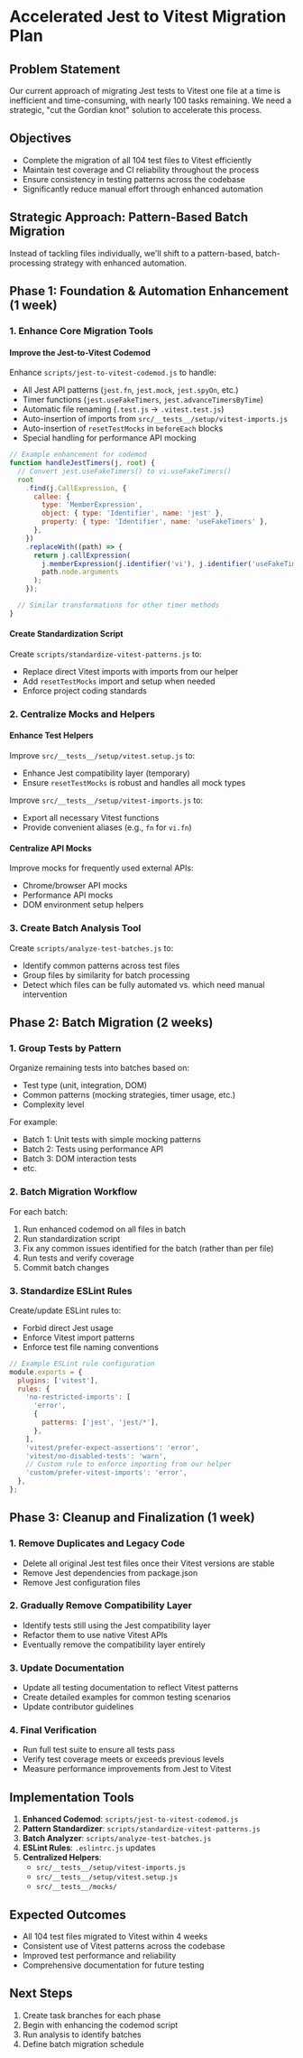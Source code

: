 # Accelerated Jest to Vitest Migration Plan

## Problem Statement

Our current approach of migrating Jest tests to Vitest one file at a time is inefficient and time-consuming, with nearly 100 tasks remaining. We need a strategic, "cut the Gordian knot" solution to accelerate this process.

## Objectives

- Complete the migration of all 104 test files to Vitest efficiently
- Maintain test coverage and CI reliability throughout the process
- Ensure consistency in testing patterns across the codebase
- Significantly reduce manual effort through enhanced automation

## Strategic Approach: Pattern-Based Batch Migration

Instead of tackling files individually, we'll shift to a pattern-based, batch-processing strategy with enhanced automation.

## Phase 1: Foundation & Automation Enhancement (1 week)

### 1. Enhance Core Migration Tools

#### Improve the Jest-to-Vitest Codemod

Enhance `scripts/jest-to-vitest-codemod.js` to handle:

- All Jest API patterns (`jest.fn`, `jest.mock`, `jest.spyOn`, etc.)
- Timer functions (`jest.useFakeTimers`, `jest.advanceTimersByTime`)
- Automatic file renaming (`.test.js` → `.vitest.test.js`)
- Auto-insertion of imports from `src/__tests__/setup/vitest-imports.js`
- Auto-insertion of `resetTestMocks` in `beforeEach` blocks
- Special handling for performance API mocking

```javascript
// Example enhancement for codemod
function handleJestTimers(j, root) {
  // Convert jest.useFakeTimers() to vi.useFakeTimers()
  root
    .find(j.CallExpression, {
      callee: {
        type: 'MemberExpression',
        object: { type: 'Identifier', name: 'jest' },
        property: { type: 'Identifier', name: 'useFakeTimers' },
      },
    })
    .replaceWith((path) => {
      return j.callExpression(
        j.memberExpression(j.identifier('vi'), j.identifier('useFakeTimers')),
        path.node.arguments
      );
    });

  // Similar transformations for other timer methods
}
```

#### Create Standardization Script

Create `scripts/standardize-vitest-patterns.js` to:

- Replace direct Vitest imports with imports from our helper
- Add `resetTestMocks` import and setup when needed
- Enforce project coding standards

### 2. Centralize Mocks and Helpers

#### Enhance Test Helpers

Improve `src/__tests__/setup/vitest.setup.js` to:

- Enhance Jest compatibility layer (temporary)
- Ensure `resetTestMocks` is robust and handles all mock types

Improve `src/__tests__/setup/vitest-imports.js` to:

- Export all necessary Vitest functions
- Provide convenient aliases (e.g., `fn` for `vi.fn`)

#### Centralize API Mocks

Improve mocks for frequently used external APIs:

- Chrome/browser API mocks
- Performance API mocks
- DOM environment setup helpers

### 3. Create Batch Analysis Tool

Create `scripts/analyze-test-batches.js` to:

- Identify common patterns across test files
- Group files by similarity for batch processing
- Detect which files can be fully automated vs. which need manual intervention

## Phase 2: Batch Migration (2 weeks)

### 1. Group Tests by Pattern

Organize remaining tests into batches based on:

- Test type (unit, integration, DOM)
- Common patterns (mocking strategies, timer usage, etc.)
- Complexity level

For example:

- Batch 1: Unit tests with simple mocking patterns
- Batch 2: Tests using performance API
- Batch 3: DOM interaction tests
- etc.

### 2. Batch Migration Workflow

For each batch:

1. Run enhanced codemod on all files in batch
2. Run standardization script
3. Fix any common issues identified for the batch (rather than per file)
4. Run tests and verify coverage
5. Commit batch changes

### 3. Standardize ESLint Rules

Create/update ESLint rules to:

- Forbid direct Jest usage
- Enforce Vitest import patterns
- Enforce test file naming conventions

```javascript
// Example ESLint rule configuration
module.exports = {
  plugins: ['vitest'],
  rules: {
    'no-restricted-imports': [
      'error',
      {
        patterns: ['jest', 'jest/*'],
      },
    ],
    'vitest/prefer-expect-assertions': 'error',
    'vitest/no-disabled-tests': 'warn',
    // Custom rule to enforce importing from our helper
    'custom/prefer-vitest-imports': 'error',
  },
};
```

## Phase 3: Cleanup and Finalization (1 week)

### 1. Remove Duplicates and Legacy Code

- Delete all original Jest test files once their Vitest versions are stable
- Remove Jest dependencies from package.json
- Remove Jest configuration files

### 2. Gradually Remove Compatibility Layer

- Identify tests still using the Jest compatibility layer
- Refactor them to use native Vitest APIs
- Eventually remove the compatibility layer entirely

### 3. Update Documentation

- Update all testing documentation to reflect Vitest patterns
- Create detailed examples for common testing scenarios
- Update contributor guidelines

### 4. Final Verification

- Run full test suite to ensure all tests pass
- Verify test coverage meets or exceeds previous levels
- Measure performance improvements from Jest to Vitest

## Implementation Tools

1. **Enhanced Codemod**: `scripts/jest-to-vitest-codemod.js`
2. **Pattern Standardizer**: `scripts/standardize-vitest-patterns.js`
3. **Batch Analyzer**: `scripts/analyze-test-batches.js`
4. **ESLint Rules**: `.eslintrc.js` updates
5. **Centralized Helpers**:
   - `src/__tests__/setup/vitest-imports.js`
   - `src/__tests__/setup/vitest.setup.js`
   - `src/__tests__/mocks/`

## Expected Outcomes

- All 104 test files migrated to Vitest within 4 weeks
- Consistent use of Vitest patterns across the codebase
- Improved test performance and reliability
- Comprehensive documentation for future testing

## Next Steps

1. Create task branches for each phase
2. Begin with enhancing the codemod script
3. Run analysis to identify batches
4. Define batch migration schedule
